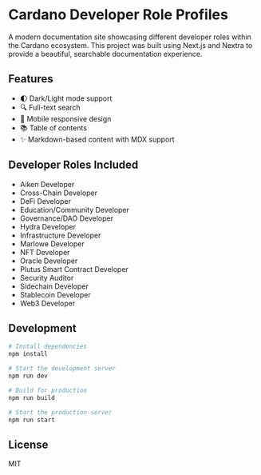 # Cardano Developer Role Profiles

A modern documentation site showcasing different developer roles within the Cardano ecosystem. This project was built using Next.js and Nextra to provide a beautiful, searchable documentation experience.

## Features

- 🌓 Dark/Light mode support
- 🔍 Full-text search
- 📱 Mobile responsive design
- 📚 Table of contents
- ✨ Markdown-based content with MDX support

## Developer Roles Included

- Aiken Developer
- Cross-Chain Developer
- DeFi Developer
- Education/Community Developer
- Governance/DAO Developer
- Hydra Developer
- Infrastructure Developer
- Marlowe Developer
- NFT Developer
- Oracle Developer
- Plutus Smart Contract Developer
- Security Auditor
- Sidechain Developer
- Stablecoin Developer
- Web3 Developer

## Development

```bash
# Install dependencies
npm install

# Start the development server
npm run dev

# Build for production
npm run build

# Start the production server
npm run start
```

## License

MIT
